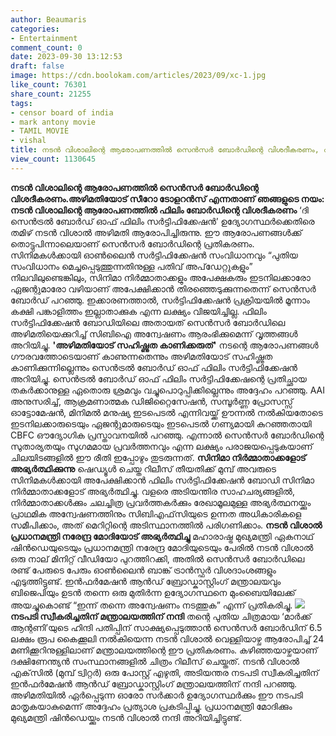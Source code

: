 ```yaml
---
author: Beaumaris
categories:
- Entertainment
comment_count: 0
date: 2023-09-30 13:12:53
draft: false
image: https://cdn.boolokam.com/articles/2023/09/xc-1.jpg
like_count: 76301
share_count: 21255
tags:
- censor board of india
- mark antony movie
- TAMIL MOVIE
- vishal
title: നടൻ വിശാലിന്റെ ആരോപണത്തിൽ സെൻസർ ബോർഡിന്റെ വിശദീകരണം, അന്വേഷണം
view_count: 1130645
---
```


**നടൻ വിശാലിന്റെ ആരോപണത്തിൽ സെൻസർ ബോർഡിന്റെ വിശദീകരണം.അഴിമതിയോട് സീറോ ടോളറൻസ് എന്നതാണ് ഞങ്ങളുടെ നയം: നടൻ വിശാലിന്റെ ആരോപണത്തിൽ ഫിലിം ബോർഡിന്റെ വിശദീകരണം** ‘ദി സെൻട്രൽ ബോർഡ് ഓഫ് ഫിലിം സർട്ടിഫിക്കേഷൻ’ ഉദ്യോഗസ്ഥർക്കെതിരെ തമിഴ് നടൻ വിശാൽ അഴിമതി ആരോപിച്ചിരുന്നു. ഈ ആരോപണങ്ങൾക്ക് തൊട്ടുപിന്നാലെയാണ് സെൻസർ ബോർഡിന്റെ പ്രതികരണം. സിനിമകൾക്കായി ഓൺലൈൻ സർട്ടിഫിക്കേഷൻ സംവിധാനവും “പുതിയ സംവിധാനം മെച്ചപ്പെടുത്തുന്നതിനുള്ള പതിവ് അപ്‌ഡേറ്റുകളും” നിലവിലുണ്ടെങ്കിലും, സിനിമാ നിർമ്മാതാക്കളും അപേക്ഷകരും ഇടനിലക്കാരോ ഏജന്റുമാരോ വഴിയാണ് അപേക്ഷിക്കാൻ തിരഞ്ഞെടുക്കുന്നതെന്ന് സെൻസർ ബോർഡ് പറഞ്ഞു. ഇക്കാരണത്താൽ, സർട്ടിഫിക്കേഷൻ പ്രക്രിയയിൽ മൂന്നാം കക്ഷി പങ്കാളിത്തം ഇല്ലാതാക്കുക എന്ന ലക്ഷ്യം വിജയിച്ചില്ല. ഫിലിം സർട്ടിഫിക്കേഷൻ ബോഡിയിലെ അതായത് സെൻസർ ബോർഡിലെ അഴിമതിയെക്കുറിച്ച് സിബിഐ അന്വേഷണം ആരംഭിക്കുമെന്ന് വൃത്തങ്ങൾ അറിയിച്ചു. **'അഴിമതിയോട് സഹിഷ്ണുത കാണിക്കരുത്'** നടന്റെ ആരോപണങ്ങൾ ഗൗരവത്തോടെയാണ് കാണുന്നതെന്നും അഴിമതിയോട് സഹിഷ്ണുത കാണിക്കുന്നില്ലെന്നും സെൻട്രൽ ബോർഡ് ഓഫ് ഫിലിം സർട്ടിഫിക്കേഷൻ അറിയിച്ചു. സെൻട്രൽ ബോർഡ് ഓഫ് ഫിലിം സർട്ടിഫിക്കേഷന്റെ പ്രതിച്ഛായ തകർക്കാനുള്ള ഏതൊരു ശ്രമവും വച്ചുപൊറുപ്പിക്കില്ലെന്നും അദ്ദേഹം പറഞ്ഞു. AAI അനുസരിച്ച്, ആക്രമണാത്മക ഡിജിറ്റൈസേഷൻ, സമ്പൂർണ്ണ പ്രോസസ്സ് ഓട്ടോമേഷൻ, മിനിമൽ മനുഷ്യ ഇടപെടൽ എന്നിവയ്ക്ക് ഊന്നൽ നൽകിയതോടെ ഇടനിലക്കാരുടെയും ഏജന്റുമാരുടെയും ഇടപെടൽ ഗണ്യമായി കുറഞ്ഞതായി CBFC ഔദ്യോഗിക പ്രസ്താവനയിൽ പറഞ്ഞു. എന്നാൽ സെൻസർ ബോർഡിന്റെ സുതാര്യതയും സുഗമമായ പ്രവർത്തനവും എന്ന ലക്ഷ്യം പരാജയപ്പെടുകയാണ് ചിലയിടങ്ങളിൽ ഈ രീതി ഇപ്പോഴും തുടരുന്നത്. **സിനിമാ നിർമ്മാതാക്കളോട് അഭ്യർത്ഥിക്കുന്നു** ഷെഡ്യൂൾ ചെയ്ത റിലീസ് തീയതിക്ക് മുമ്പ് അവരുടെ സിനിമകൾക്കായി അപേക്ഷിക്കാൻ ഫിലിം സർട്ടിഫിക്കേഷൻ ബോഡി സിനിമാ നിർമ്മാതാക്കളോട് അഭ്യർത്ഥിച്ചു. വളരെ അടിയന്തിര സാഹചര്യങ്ങളിൽ, നിർമ്മാതാക്കൾക്കും ചലച്ചിത്ര പ്രവർത്തകർക്കും രേഖാമൂലമുള്ള അഭ്യർത്ഥനയ്ക്കും പ്രാഥമിക അന്വേഷണത്തിനും സിബിഎഫ്‌സിയുടെ ഉന്നത അധികാരികളെ സമീപിക്കാം, അത് മെറിറ്റിന്റെ അടിസ്ഥാനത്തിൽ പരിഗണിക്കാം. **നടൻ വിശാൽ പ്രധാനമന്ത്രി നരേന്ദ്ര മോദിയോട് അഭ്യർത്ഥിച്ചു** മഹാരാഷ്ട്ര മുഖ്യമന്ത്രി ഏകനാഥ് ഷിൻഡെയുടെയും പ്രധാനമന്ത്രി നരേന്ദ്ര മോദിയുടെയും പേരിൽ നടൻ വിശാൽ ഒരു നാല് മിനിറ്റ് വീഡിയോ പുറത്തിറക്കി, അതിൽ സെൻസർ ബോർഡിലെ രണ്ട് പേരുടെ പേരും ഓൺലൈൻ ബാങ്ക് ട്രാൻസ്ഫർ വിശദാംശങ്ങളും എടുത്തിട്ടുണ്ട്. ഇൻഫർമേഷൻ ആൻഡ് ബ്രോഡ്കാസ്റ്റിംഗ് മന്ത്രാലയവും ബിജെപിയും ഉടൻ തന്നെ ഒരു മുതിർന്ന ഉദ്യോഗസ്ഥനെ മുംബൈയിലേക്ക് അയച്ചുകൊണ്ട് “ഇന്ന് തന്നെ അന്വേഷണം നടത്തുക” എന്ന് പ്രതികരിച്ചു. **![](https://cdn.boolokam.com/articles/2023/09/xc-1.jpg)നടപടി സ്വീകരിച്ചതിന് മന്ത്രാലയത്തിന് നന്ദി** തന്റെ പുതിയ ചിത്രമായ ‘മാർക്ക് ആന്റണി’യുടെ ഹിന്ദി പതിപ്പിന് സാക്ഷ്യപ്പെടുത്താൻ സെൻസർ ബോർഡിന് 6.5 ലക്ഷം രൂപ കൈക്കൂലി നൽകിയെന്ന നടൻ വിശാൽ വെള്ളിയാഴ്ച ആരോപിച്ച് 24 മണിക്കൂറിനുള്ളിലാണ് മന്ത്രാലയത്തിന്റെ ഈ പ്രതികരണം. കഴിഞ്ഞയാഴ്ചയാണ് ദക്ഷിണേന്ത്യൻ സംസ്ഥാനങ്ങളിൽ ചിത്രം റിലീസ് ചെയ്തത്. നടൻ വിശാൽ എക്‌സിൽ (മുമ്പ് ട്വിറ്റർ) ഒരു പോസ്റ്റ് എഴുതി, അടിയന്തര നടപടി സ്വീകരിച്ചതിന് ഇൻഫർമേഷൻ ആൻഡ് ബ്രോഡ്കാസ്റ്റിംഗ് മന്ത്രാലയത്തിന് നന്ദി പറഞ്ഞു. അഴിമതിയിൽ ഏർപ്പെടുന്ന ഓരോ സർക്കാർ ഉദ്യോഗസ്ഥർക്കും ഈ നടപടി മാതൃകയാകുമെന്ന് അദ്ദേഹം പ്രത്യാശ പ്രകടിപ്പിച്ചു. പ്രധാനമന്ത്രി മോദിക്കും മുഖ്യമന്ത്രി ഷിൻഡെയ്ക്കും നടൻ വിശാൽ നന്ദി അറിയിച്ചിട്ടുണ്ട്.